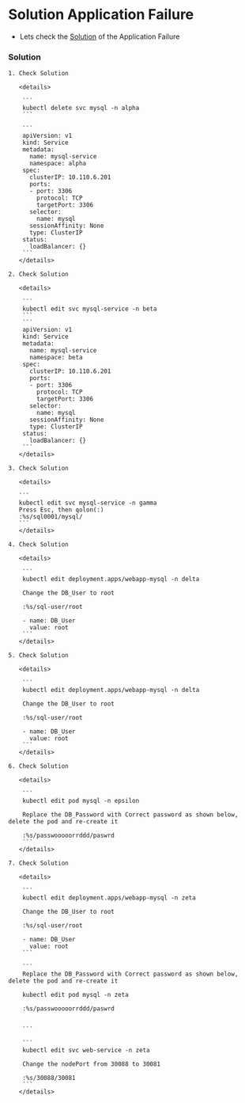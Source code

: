 # Solution Application Failure

  - Lets check the [Solution](https://kodekloud.com/courses/539883/lectures/13205964) of the Application Failure

  ### Solution

    1. Check Solution 

       <details>

        ```
        kubectl delete svc mysql -n alpha
        ```

        ```
        apiVersion: v1
        kind: Service
        metadata:
          name: mysql-service
          namespace: alpha
        spec:
          clusterIP: 10.110.6.201
          ports:
          - port: 3306
            protocol: TCP
            targetPort: 3306
          selector:
            name: mysql
          sessionAffinity: None
          type: ClusterIP
        status:
          loadBalancer: {}
        ```   
       </details>

    2. Check Solution

       <details>

        ```
        kubectl edit svc mysql-service -n beta
        ```
        ```
        apiVersion: v1
        kind: Service
        metadata:
          name: mysql-service
          namespace: beta
        spec:
          clusterIP: 10.110.6.201
          ports:
          - port: 3306
            protocol: TCP
            targetPort: 3306
          selector:
            name: mysql
          sessionAffinity: None
          type: ClusterIP
        status:
          loadBalancer: {}
        ```
       </details>

    3. Check Solution

       <details>

       ```
       kubectl edit svc mysql-service -n gamma
       Press Esc, then qolon(:)
       :%s/sql0001/mysql/
       ```
       </details>

    4. Check Solution

       <details>

        ```
        kubectl edit deployment.apps/webapp-mysql -n delta

        Change the DB_User to root

        :%s/sql-user/root

        - name: DB_User
          value: root
        ```
       </details>

    5. Check Solution

       <details>

        ```
        kubectl edit deployment.apps/webapp-mysql -n delta

        Change the DB_User to root

        :%s/sql-user/root

        - name: DB_User
          value: root
        ```
       </details>

    6. Check Solution

       <details>
 
        ```
        kubectl edit pod mysql -n epsilon

        Replace the DB_Password with Correct password as shown below, delete the pod and re-create it

        :%s/passwooooorrddd/paswrd
        ```
       </details>
    
    7. Check Solution

       <details>
 
        ```
        kubectl edit deployment.apps/webapp-mysql -n zeta

        Change the DB_User to root

        :%s/sql-user/root

        - name: DB_User
          value: root
        ```

        ```
        Replace the DB_Password with Correct password as shown below, delete the pod and re-create it

        kubectl edit pod mysql -n zeta

        :%s/passwooooorrddd/paswrd

        
        ```

        ```
        kubectl edit svc web-service -n zeta

        Change the nodePort from 30088 to 30081

        :%s/30088/30081
        ```
       </details>